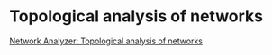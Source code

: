 # Topological analysis of networks

[Network Analyzer: Topological analysis of networks](https://manual.cytoscape.org/en/3.10.1/Network_Analyzer.html)



